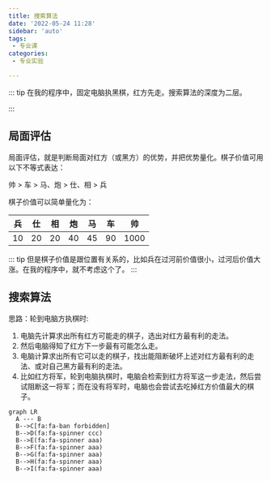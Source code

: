 ```yaml
---
title: 搜索算法
date: '2022-05-24 11:28'
sidebar: 'auto'
tags:
 - 专业课
categories:
 - 专业实验

---
```

::: tip
在我的程序中，固定电脑执黑棋，红方先走。搜索算法的深度为二层。

:::

## 局面评估

局面评估，就是判断局面对红方（或黑方）的优势，并把优势量化。棋子价值可用以下不等式表达：

帅 > 车 > 马、炮 > 仕、相 > 兵

棋子价值可以简单量化为：

|  兵  |  仕  |  相  |  炮  |  马  |  车  |  帅  |
| :--: | :--: | :--: | :--: | :--: | :--: | :--: |
|  10  |  20  |  20  |  40  |  45  |  90  | 1000 |

::: tip
但是棋子价值是跟位置有关系的，比如兵在过河前价值很小，过河后价值大涨。在我的程序中，就不考虑这个了。
:::

## 搜索算法
思路：轮到电脑方执棋时:

1. 电脑先计算求出所有红方可能走的棋子，选出对红方最有利的走法。
2. 然后电脑得知了红方下一步最有可能怎么走。
3. 电脑计算求出所有它可以走的棋子，找出能阻断破坏上述对红方最有利的走法、或对自己黑方最有利的走法。
4. 比如红方将军，轮到电脑执棋时，电脑会检索到红方将军这一步走法，然后尝试阻断这一将军；而在没有将军时，电脑也会尝试去吃掉红方价值最大的棋子。


``` mermaid
graph LR
  A --- B
  B-->C[fa:fa-ban forbidden]
  B-->D(fa:fa-spinner ccc)
  B-->E(fa:fa-spinner aaa)
  B-->F(fa:fa-spinner aaa)
  B-->G(fa:fa-spinner aaa)
  B-->H(fa:fa-spinner aaa)
  B-->I(fa:fa-spinner aaa)


```

